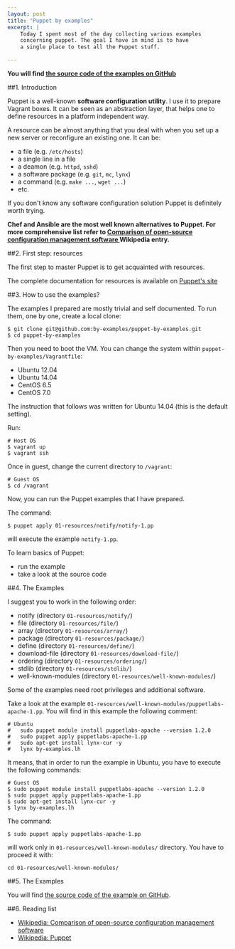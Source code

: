```yaml
---
layout: post
title: "Puppet by examples"
excerpt: |
    Today I spent most of the day collecting various examples
    concerning puppet. The goal I have in mind is to have
    a single place to test all the Puppet stuff.

---
```


<div class="alert alert-success text-center">
<strong>
<i class="fa fa-thumbs-o-up"></i>
You will find
<a href="https://github.com/by-examples/puppet-by-examples">the source code of the examples on GitHub</a>
</strong>
</div>

##1. Introduction

Puppet is a well-known **software configuration utility**.
I use it to prepare Vagrant boxes.
It can be seen as an abstraction layer,
that helps one to define resources in a platform independent way.

A resource can be almost anything that you deal with when you set up
a new server or reconfigure an existing one. It can be:

* a file (e.g. `/etc/hosts`)
* a single line in a file
* a deamon (e.g. `httpd`, `sshd`)
* a software package (e.g. `git`, `mc`, `lynx`)
* a command (e.g. `make ...`, `wget ...`)
* etc.

If you don't know any software configuration solution
Puppet is definitely worth trying.

<div class="alert alert-info">
<strong>
Chef and Ansible are the most well known alternatives to Puppet.
For more comprehensive list refer to
<a href="http://en.wikipedia.org/wiki/Comparison_of_open-source_configuration_management_software">
Comparison of open-source configuration management software
</a> Wikipedia entry.
</strong>
</div>

##2. First step: resources

The first step to master Puppet is to get acquainted with
resources.

The complete documentation for resources is available
on [Puppet's site](https://docs.puppetlabs.com/references/latest/type.html)

##3. How to use the examples?

The examples I prepared are mostly trivial and self documented.
To run them, one by one, create a local clone:

    $ git clone git@github.com:by-examples/puppet-by-examples.git
    $ cd puppet-by-examples

Then you need to boot the VM.
You can change the system within `puppet-by-examples/Vagrantfile`:

* Ubuntu 12.04
* Ubuntu 14.04
* CentOS 6.5
* CentOS 7.0

The instruction that follows was written for Ubuntu 14.04
(this is the default setting).

Run:

    # Host OS
    $ vagrant up
    $ vagrant ssh

Once in guest, change the current directory to `/vagrant`:

    # Guest OS
    $ cd /vagrant

Now, you can run the Puppet examples that I have prepared.

The command:

    $ puppet apply 01-resources/notify/notify-1.pp

will execute the example `notify-1.pp`.

To learn basics of Puppet:

* run the example
* take a look at the source code

##4. The Examples

I suggest you to work in the following order:

* notify (directory `01-resources/notify/`)
* file (directory `01-resources/file/`)
* array (directory `01-resources/array/`)
* package (directory `01-resources/package/`)
* define (directory `01-resources/define/`)
* download-file (directory `01-resources/download-file/`)
* ordering (directory `01-resources/ordering/`)
* stdlib (directory `01-resources/stdlib/`)
* well-known-modules (directory `01-resources/well-known-modules/`)

Some of the examples need root privileges and additional software.

Take a look at the example
`01-resources/well-known-modules/puppetlabs-apache-1.pp`.
You will find in this example the following comment:

    # Ubuntu
    #   sudo puppet module install puppetlabs-apache --version 1.2.0
    #   sudo puppet apply puppetlabs-apache-1.pp
    #   sudo apt-get install lynx-cur -y
    #   lynx by-examples.lh

It means, that in order to run the example in Ubuntu,
you have to execute the following commands:

    # Guest OS
    $ sudo puppet module install puppetlabs-apache --version 1.2.0
    $ sudo puppet apply puppetlabs-apache-1.pp
    $ sudo apt-get install lynx-cur -y
    $ lynx by-examples.lh

The command:

    $ sudo puppet apply puppetlabs-apache-1.pp

will work only in
`01-resources/well-known-modules/` directory.
You have to proceed it with:

    cd 01-resources/well-known-modules/

##5. The Examples

You will find [the source code of the example
on GitHub](https://github.com/by-examples/symfony-bdd-app-01-rivers).

##6. Reading list

* [Wikipedia: Comparison of open-source configuration management software](http://en.wikipedia.org/wiki/Comparison_of_open-source_configuration_management_software)
* [Wikipedia: Puppet](http://en.wikipedia.org/wiki/Puppet_%28software%29)